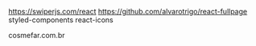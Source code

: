 https://swiperjs.com/react
https://github.com/alvarotrigo/react-fullpage
styled-components
react-icons

cosmefar.com.br
